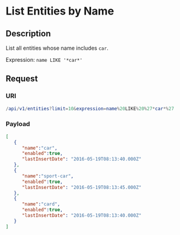 # List Entities by Name

## Description

List all entities whose name includes `car`.

Expression: `name LIKE '*car*'`

## Request

### URI

```elm
/api/v1/entities?limit=10&expression=name%20LIKE%20%27*car*%27
```

### Payload

```json
[
   {
      "name":"car",
      "enabled":true,
      "lastInsertDate": "2016-05-19T08:13:40.000Z"
   },
   {
      "name":"sport-car",
      "enabled":true,
      "lastInsertDate": "2016-05-19T08:13:45.000Z"
   },
   {
      "name":"card",
      "enabled":true,
      "lastInsertDate": "2016-05-19T08:13:40.000Z"
   }
]
```
